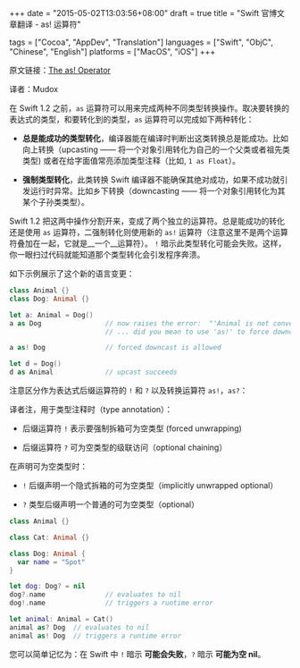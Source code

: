 +++
date = "2015-05-02T13:03:56+08:00"
draft = true
title = "Swift 官博文章翻译 - as! 运算符"

tags      = ["Cocoa", "AppDev", "Translation"]
languages = ["Swift", "ObjC", "Chinese", "English"]
platforms = ["MacOS", "iOS"]
+++

原文链接：[The as! Operator](https://developer.apple.com/swift/blog/?id=23)

译者：Mudox

在 Swift 1.2 之前，`as` 运算符可以用来完成两种不同类型转换操作。取决要转换的表达式的类型，和要转化到的类型，`as` 运算符可以完成如下两种转化：

+ __总是能成功的类型转化__，编译器能在编译时判断出这类转换总是能成功。比如向上转换（upcasting —— 将一个对象引用转化为自己的一个父类或者祖先类类型) 或者在给字面值常亮添加类型注释（比如, `1 as Float`）。

+ __强制类型转化__，此类转换 Swift 编译器不能确保其绝对成功，如果不成功就引发运行时异常。比如乡下转换（downcasting —— 将一个对象引用转化为其某个子孙类类型）。

Swift 1.2 把这两中操作分割开来，变成了两个独立的运算符。总是能成功的转化还是使用 `as` 运算符，二强制转化则使用新的 `as!` 运算符（注意这里不是两个运算符叠加在一起，它就是__一个__运算符）。 `!` 暗示此类型转化可能会失败。这样，你一眼扫过代码就能知道那个类型转化会引发程序奔溃。
<!--more-->

如下示例展示了这个新的语言变更：

```swift
class Animal {}
class Dog: Animal {}

let a: Animal = Dog()
a as Dog                // now raises the error:  "'Animal is not convertible to 'Dog';
                        // ... did you mean to use 'as!' to force downcast?"

a as! Dog               // forced downcast is allowed

let d = Dog()
d as Animal             // upcast succeeds
```

注意区分作为表达式后缀运算符的 `!` 和 `?` 以及转换运算符 `as!`，`as?`：

译者注，用于类型注释时（type annotation）：

+  后缀运算符 `!` 表示要强制拆箱可为空类型 (forced unwrapping)

+  后缀运算符 `?` 可为空类型的级联访问（optional chaining）

在声明可为空类型时：

+ `!` 后缀声明一个隐式拆箱的可为空类型（implicitly unwrapped optional）

+ `?` 类型后缀声明一个普通的可为空类型（optional）

```swift
class Animal {}

class Cat: Animal {}

class Dog: Animal {
  var name = "Spot"
}

let dog: Dog? = nil
dog?.name               // evaluates to nil
dog!.name               // triggers a runtime error

let animal: Animal = Cat()
animal as? Dog  // evaluates to nil
animal as! Dog  // triggers a runtime error
```

您可以简单记忆为：在 Swift 中 `!` 暗示 __可能会失败__，`?` 暗示 __可能为空 nil__。
